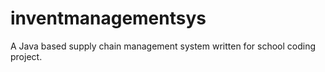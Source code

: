 # inventmanagementsys
A Java based supply chain management system written for school coding project.
